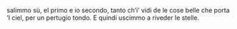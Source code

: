 salimmo sù, el primo e io secondo,
tanto ch’i’ vidi de le cose belle
che porta ’l ciel, per un pertugio tondo.
E quindi uscimmo a riveder le stelle.